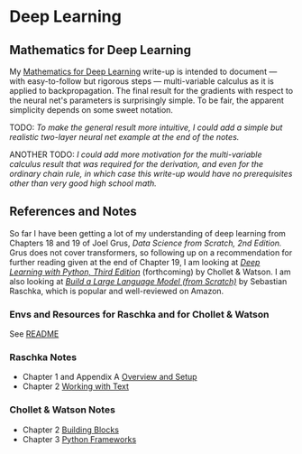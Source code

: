 # Deep Learning

## Mathematics for Deep Learning

My [Mathematics for Deep Learning](./mma-notes/MathematicsForDeepLearning.nb.pdf) write-up is intended to document &mdash; with easy-to-follow but rigorous steps &mdash; multi-variable calculus as it is  applied to backpropagation. The final result for the gradients with respect to the neural net's parameters is surprisingly simple. To be fair, the apparent simplicity depends on some sweet notation.

TODO: *To make the general result more intuitive, I could add a simple but realistic two-layer neural net example at the end of the notes.*

ANOTHER TODO: *I could add more motivation for the multi-variable calculus result that was required for the derivation, and even for the ordinary chain rule, in which case this write-up would have no prerequisites other than very good high school math.*

## References and Notes

So far I have been getting a lot of my understanding of deep learning from Chapters 18 and 19 of Joel Grus, *Data Science from Scratch, 2nd Edition.* Grus does not cover transformers, so following up on a recommendation for further reading given at the end of Chapter 19, I am looking at *[Deep Learning with Python, Third Edition](https://www.manning.com/books/deep-learning-with-python-third-edition)* (forthcoming) by Chollet &amp; Watson. I am also looking at *[Build a Large Language Model (from Scratch)](https://www.manning.com/books/build-a-large-language-model-from-scratch)* by Sebastian Raschka, which is popular and well-reviewed on Amazon.

### Envs and Resources for Raschka and for Chollet &amp; Watson

See [README](./README.html)

### Raschka Notes

* Chapter 1 and Appendix A [Overview and Setup](./raschka/rk_ch01_and_appa-overview_and_setup.py)
* Chapter 2 [Working with Text](./raschka/rk_ch02-working_with_text.py)

### Chollet &amp; Watson Notes

* Chapter 2 [Building Blocks](./chollet-watson/cw_ch02-building_blocks.py)
* Chapter 3 [Python Frameworks](./chollet-watson/cw_ch03-python_frameworks.py)

